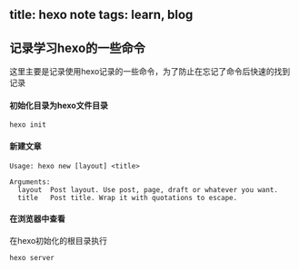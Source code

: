 title: hexo note
tags: learn, blog
-----------------

记录学习hexo的一些命令
-------------------

这里主要是记录使用hexo记录的一些命令，为了防止在忘记了命令后快速的找到记录

#### 初始化目录为hexo文件目录
```
hexo init
```

#### 新建文章

```
Usage: hexo new [layout] <title>

Arguments:
  layout  Post layout. Use post, page, draft or whatever you want.
  title   Post title. Wrap it with quotations to escape.

```

#### 在浏览器中查看

在hexo初始化的根目录执行
```
hexo server
```